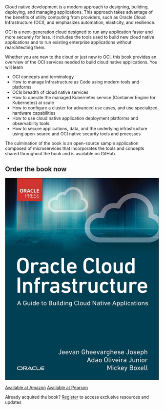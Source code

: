 #

Cloud native development is a modern approach to designing, building, deploying, and managing applications. This approach takes advantage of the benefits of utility computing from providers, such as Oracle Cloud Infrastructure (OCI), and emphasizes automation, elasticity, and resilience.

OCI is a next-generation cloud designed to run any application faster and more securely for less. It includes the tools used to build new cloud native applications and to run existing enterprise applications without rearchitecting them.

Whether you are new to the cloud or just new to OCI, this book provides an overview of the OCI services needed to build cloud native applications. You will learn

* OCI concepts and terminology
* How to manage Infrastructure as Code using modern tools and platforms
* OCIs breadth of cloud native services
* How to operate the managed Kubernetes service (Container Engine for Kubernetes) at scale
* How to configure a cluster for advanced use cases, and use specialized hardware capabilities
* How to use cloud native application deployment platforms and observability tools
* How to secure applications, data, and the underlying infrastructure using open-source and OCI native security tools and processes

The culmination of the book is an open-source sample application composed of microservices that incorporates the tools and concepts shared throughout the book and is available on GitHub.

## Order the book now

![Book Cover](https://raw.githubusercontent.com/building-cloud-native-apps/.github/main/profile/book-cover.jpeg)

[Available at Amazon](https://www.amazon.com/gp/product/0137902530/) [Available at Pearson](https://www.informit.com/store/oracle-cloud-infrastructure-a-guide-to-building-cloud-9780137902538)

Already acquired the book? [Register](https://www.informit.com/store/register.aspx?i=9780137902538) to access exclusive resources and updates
<!--

**Here are some ideas to get you started:**

🙋‍♀️ A short introduction - what is your organization all about?
🌈 Contribution guidelines - how can the community get involved?
👩‍💻 Useful resources - where can the community find your docs? Is there anything else the community should know?
🍿 Fun facts - what does your team eat for breakfast?
🧙 Remember, you can do mighty things with the power of [Markdown](https://docs.github.com/github/writing-on-github/getting-started-with-writing-and-formatting-on-github/basic-writing-and-formatting-syntax)
-->
